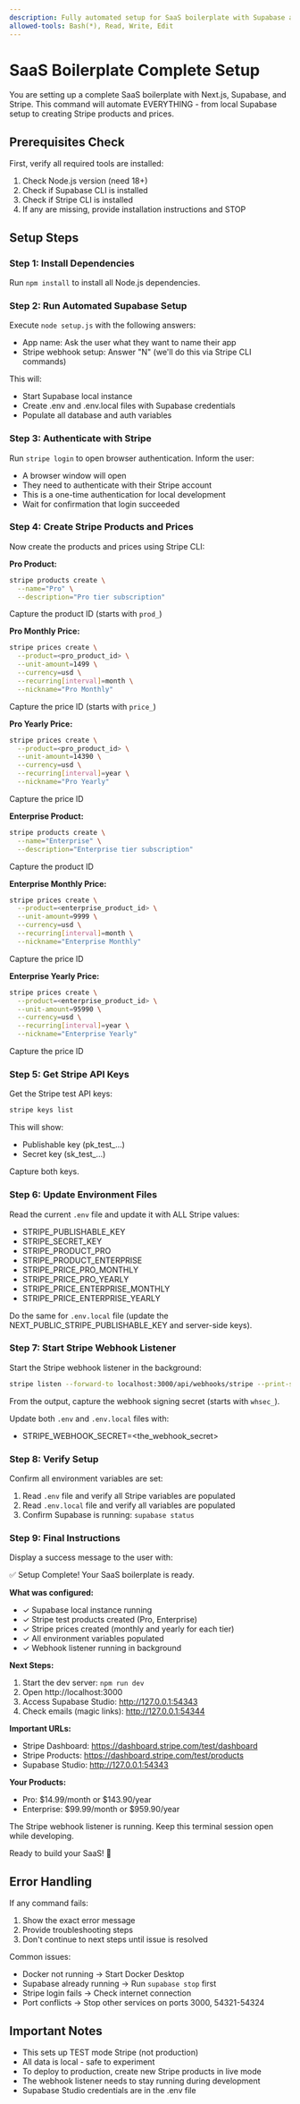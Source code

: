 ```yaml
---
description: Fully automated setup for SaaS boilerplate with Supabase and Stripe
allowed-tools: Bash(*), Read, Write, Edit
---
```


# SaaS Boilerplate Complete Setup

You are setting up a complete SaaS boilerplate with Next.js, Supabase, and Stripe. This command will automate EVERYTHING - from local Supabase setup to creating Stripe products and prices.

## Prerequisites Check

First, verify all required tools are installed:

1. Check Node.js version (need 18+)
2. Check if Supabase CLI is installed
3. Check if Stripe CLI is installed
4. If any are missing, provide installation instructions and STOP

## Setup Steps

### Step 1: Install Dependencies

Run `npm install` to install all Node.js dependencies.

### Step 2: Run Automated Supabase Setup

Execute `node setup.js` with the following answers:
- App name: Ask the user what they want to name their app
- Stripe webhook setup: Answer "N" (we'll do this via Stripe CLI commands)

This will:
- Start Supabase local instance
- Create .env and .env.local files with Supabase credentials
- Populate all database and auth variables

### Step 3: Authenticate with Stripe

Run `stripe login` to open browser authentication. Inform the user:
- A browser window will open
- They need to authenticate with their Stripe account
- This is a one-time authentication for local development
- Wait for confirmation that login succeeded

### Step 4: Create Stripe Products and Prices

Now create the products and prices using Stripe CLI:

**Pro Product:**
```bash
stripe products create \
  --name="Pro" \
  --description="Pro tier subscription"
```
Capture the product ID (starts with `prod_`)

**Pro Monthly Price:**
```bash
stripe prices create \
  --product=<pro_product_id> \
  --unit-amount=1499 \
  --currency=usd \
  --recurring[interval]=month \
  --nickname="Pro Monthly"
```
Capture the price ID (starts with `price_`)

**Pro Yearly Price:**
```bash
stripe prices create \
  --product=<pro_product_id> \
  --unit-amount=14390 \
  --currency=usd \
  --recurring[interval]=year \
  --nickname="Pro Yearly"
```
Capture the price ID

**Enterprise Product:**
```bash
stripe products create \
  --name="Enterprise" \
  --description="Enterprise tier subscription"
```
Capture the product ID

**Enterprise Monthly Price:**
```bash
stripe prices create \
  --product=<enterprise_product_id> \
  --unit-amount=9999 \
  --currency=usd \
  --recurring[interval]=month \
  --nickname="Enterprise Monthly"
```
Capture the price ID

**Enterprise Yearly Price:**
```bash
stripe prices create \
  --product=<enterprise_product_id> \
  --unit-amount=95990 \
  --currency=usd \
  --recurring[interval]=year \
  --nickname="Enterprise Yearly"
```
Capture the price ID

### Step 5: Get Stripe API Keys

Get the Stripe test API keys:
```bash
stripe keys list
```

This will show:
- Publishable key (pk_test_...)
- Secret key (sk_test_...)

Capture both keys.

### Step 6: Update Environment Files

Read the current `.env` file and update it with ALL Stripe values:
- STRIPE_PUBLISHABLE_KEY
- STRIPE_SECRET_KEY
- STRIPE_PRODUCT_PRO
- STRIPE_PRODUCT_ENTERPRISE
- STRIPE_PRICE_PRO_MONTHLY
- STRIPE_PRICE_PRO_YEARLY
- STRIPE_PRICE_ENTERPRISE_MONTHLY
- STRIPE_PRICE_ENTERPRISE_YEARLY

Do the same for `.env.local` file (update the NEXT_PUBLIC_STRIPE_PUBLISHABLE_KEY and server-side keys).

### Step 7: Start Stripe Webhook Listener

Start the Stripe webhook listener in the background:
```bash
stripe listen --forward-to localhost:3000/api/webhooks/stripe --print-secret
```

From the output, capture the webhook signing secret (starts with `whsec_`).

Update both `.env` and `.env.local` files with:
- STRIPE_WEBHOOK_SECRET=<the_webhook_secret>

### Step 8: Verify Setup

Confirm all environment variables are set:
1. Read `.env` file and verify all Stripe variables are populated
2. Read `.env.local` file and verify all variables are populated
3. Confirm Supabase is running: `supabase status`

### Step 9: Final Instructions

Display a success message to the user with:

✅ Setup Complete! Your SaaS boilerplate is ready.

**What was configured:**
- ✓ Supabase local instance running
- ✓ Stripe test products created (Pro, Enterprise)
- ✓ Stripe prices created (monthly and yearly for each tier)
- ✓ All environment variables populated
- ✓ Webhook listener running in background

**Next Steps:**
1. Start the dev server: `npm run dev`
2. Open http://localhost:3000
3. Access Supabase Studio: http://127.0.0.1:54343
4. Check emails (magic links): http://127.0.0.1:54344

**Important URLs:**
- Stripe Dashboard: https://dashboard.stripe.com/test/dashboard
- Stripe Products: https://dashboard.stripe.com/test/products
- Supabase Studio: http://127.0.0.1:54343

**Your Products:**
- Pro: $14.99/month or $143.90/year
- Enterprise: $99.99/month or $959.90/year

The Stripe webhook listener is running. Keep this terminal session open while developing.

Ready to build your SaaS! 🚀

## Error Handling

If any command fails:
1. Show the exact error message
2. Provide troubleshooting steps
3. Don't continue to next steps until issue is resolved

Common issues:
- Docker not running → Start Docker Desktop
- Supabase already running → Run `supabase stop` first
- Stripe login fails → Check internet connection
- Port conflicts → Stop other services on ports 3000, 54321-54324

## Important Notes

- This sets up TEST mode Stripe (not production)
- All data is local - safe to experiment
- To deploy to production, create new Stripe products in live mode
- The webhook listener needs to stay running during development
- Supabase Studio credentials are in the .env file
